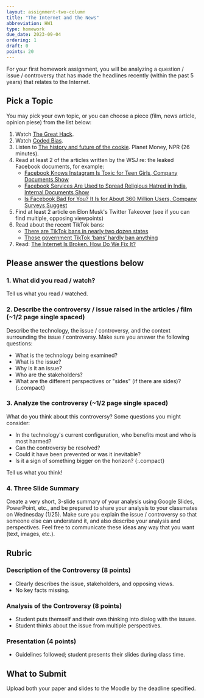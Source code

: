```yaml
---
layout: assignment-two-column
title: "The Internet and the News"
abbreviation: HW1
type: homework
due_date: 2023-09-04
ordering: 1
draft: 0
points: 20
---
```


For your first homework assignment, you will be analyzing a question / issue / controversy that has made the headlines recently (within the past 5 years) that relates to the Internet. 

## Pick a Topic
You may pick your own topic, or you can choose a piece (film, news article, opinion piese) from the list below:

1. Watch [The Great Hack](https://www.netflix.com/title/80117542).
1. Watch [Coded Bias](https://www.netflix.com/title/81328723).
1. Listen to [The history and future of the cookie](https://www.npr.org/2022/11/18/1137657496/third-party-cookie-data-tracking-internet-user-privacy). Planet Money, NPR (26 minutes). 
1. Read at least 2 of the articles written by the WSJ re: the leaked Facebook documents, for example:
    * [Facebook Knows Instagram Is Toxic for Teen Girls, Company Documents Show](https://www.wsj.com/articles/facebook-knows-instagram-is-toxic-for-teen-girls-company-documents-show-11631620739?mod=hp_lead_pos7&mod=article_inline)
    * [Facebook Services Are Used to Spread Religious Hatred in India, Internal Documents Show](https://www.wsj.com/articles/facebook-services-are-used-to-spread-religious-hatred-in-india-internal-documents-show-11635016354?mod=article_inline)
    * [Is Facebook Bad for You? It Is for About 360 Million Users, Company Surveys Suggest](https://www.wsj.com/articles/facebook-bad-for-you-360-million-users-say-yes-company-documents-facebook-files-11636124681?mod=article_inline)
1. Find at least 2 article on Elon Musk's Twitter Takeover (see if you can find multiple, opposing viewpoints)
1. Read about the recent TikTok bans:
    * [There are TikTok bans in nearly two dozen states](https://www.washingtonpost.com/politics/2023/01/10/there-are-tiktok-bans-nearly-two-dozen-states/)
    * [Those government TikTok ‘bans’ hardly ban anything](https://www.washingtonpost.com/technology/2022/12/23/tiktok-china-ban/)
1. Read: [The Internet Is Broken. How Do We Fix It?](https://www.nytimes.com/2022/05/27/opinion/technology/what-would-an-egalitarian-internet-actually-look-like.html)

## Please answer the questions below

### 1. What did you read / watch?
Tell us what you read / watched.

### 2. Describe the controversy / issue raised in the articles / film (~1/2 page single spaced)
Describe the technology, the issue / controversy, and the context surrounding the issue / controversy. Make sure you answer the following questions:

* What is the technology being examined?
* What is the issue?
* Why is it an issue?
* Who are the stakeholders?
* What are the different perspectives or "sides" (if there are sides)?
{:.compact}

### 3. Analyze the controversy (~1/2 page single spaced)
What do you think about this controversy? Some questions you might consider:

* In the technology's current configuration, who benefits most and who is most harmed?
* Can the controversy be resolved?
* Could it have been prevented or was it inevitable?
* Is it a sign of something bigger on the horizon?
{:.compact}

Tell us what you think!

### 4. Three Slide Summary
Create a very short, 3-slide summary of your analysis using Google Slides, PowerPoint, etc., and be prepared to share your analysis to your classmates on Wednesday (1/25). Make sure you explain the issue / controversy so that someone else can understand it, and also describe your analysis and perspectives. Feel free to communicate these ideas any way that you want (text, images, etc.).

## Rubric

### Description of the Controversy (8 points)
* Clearly describes the issue, stakeholders, and opposing views.
* No key facts missing.

### Analysis of the Controversy (8 points)
* Student puts themself and their own thinking into dialog with the issues.
* Student thinks about the issue from multiple perspectives.

### Presentation (4 points)
* Guidelines followed; student presents their slides during class time.


## What to Submit
Upload both your paper and slides to the Moodle by the deadline specified.